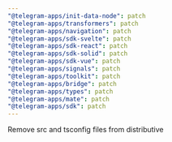 ```yaml
---
"@telegram-apps/init-data-node": patch
"@telegram-apps/transformers": patch
"@telegram-apps/navigation": patch
"@telegram-apps/sdk-svelte": patch
"@telegram-apps/sdk-react": patch
"@telegram-apps/sdk-solid": patch
"@telegram-apps/sdk-vue": patch
"@telegram-apps/signals": patch
"@telegram-apps/toolkit": patch
"@telegram-apps/bridge": patch
"@telegram-apps/types": patch
"@telegram-apps/mate": patch
"@telegram-apps/sdk": patch
---
```


Remove src and tsconfig files from distributive
